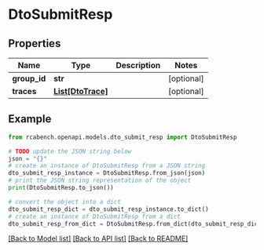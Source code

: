 # DtoSubmitResp


## Properties

Name | Type | Description | Notes
------------ | ------------- | ------------- | -------------
**group_id** | **str** |  | [optional] 
**traces** | [**List[DtoTrace]**](DtoTrace.md) |  | [optional] 

## Example

```python
from rcabench.openapi.models.dto_submit_resp import DtoSubmitResp

# TODO update the JSON string below
json = "{}"
# create an instance of DtoSubmitResp from a JSON string
dto_submit_resp_instance = DtoSubmitResp.from_json(json)
# print the JSON string representation of the object
print(DtoSubmitResp.to_json())

# convert the object into a dict
dto_submit_resp_dict = dto_submit_resp_instance.to_dict()
# create an instance of DtoSubmitResp from a dict
dto_submit_resp_from_dict = DtoSubmitResp.from_dict(dto_submit_resp_dict)
```
[[Back to Model list]](../README.md#documentation-for-models) [[Back to API list]](../README.md#documentation-for-api-endpoints) [[Back to README]](../README.md)


